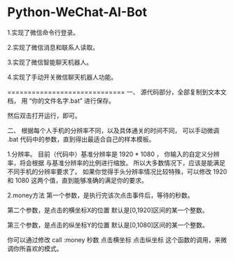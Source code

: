 # Python-WeChat-AI-Bot
1.实现了微信命令行登录。

2.实现了微信消息和联系人读取。

3.实现了微信智能聊天机器人。

4.实现了手动开关微信聊天机器人功能。


=============================
一、
源代码部分，全部复制到文本文档， 
用 “你的文件名字.bat” 进行保存。

然后双击打开运行，即可。

二、
根据每个人手机的分辨率不同，以及具体通关的时间不同，
可以手动微调 .bat 代码中的参数，直到得出最适合自己的样本模板。

1.分辨率。 
目前（代码中）基准分辨率是 1920 * 1080 ， 你输入的自定义分辨率，将会根据 与基准分辨率的比例进行缩放。 
所以大多数情况下，应该是能满足不同手机的分辨率要求了。 
如果你觉得手头分辨率情况比较特殊，可以修改 1920 和 1080 这两个值，直到能够准确的满足你的要求。

2.money方法 
第一个参数，是执行完该次点击事件后，等待的秒数。

第二个参数，是点击的横坐标X的位置 
默认是[0,1920]区间的某一个整数。

第三个参数，是点击的纵坐标Y的位置 
默认是[0,1080]区间的某一个整数。

你可以通过修改 call :money 秒数 点击横坐标 点击纵坐标 这个函数的调用，来微调你所喜欢的模式。
